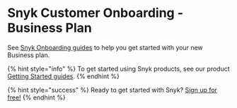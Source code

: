 # Snyk Customer Onboarding - Business Plan

See [Snyk Onboarding guides](https://snyk.gitbook.io/snyk-customer-success/) to help you get started with your new Business plan.

{% hint style="info" %}
To get started using Snyk products, see our product [Getting Started guides](getting-started).
{% endhint %}

{% hint style="success" %}
Ready to get started with Snyk? [Sign up for free!](https://snyk.io/login?cta=sign-up&loc=footer&page=support_docs_page)
{% endhint %}

